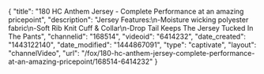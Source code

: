 {
    "title": "180 HC Anthem Jersey - Complete Performance at an amazing pricepoint",
    "description": "Jersey Features:\n-Moisture wicking polyester fabric\n-Soft Rib Knit Cuff & Collar\n-Drop Tail Keeps The Jersey Tucked In The Pants",
    "channelid": "168514",
    "videoid": "6414232",
    "date_created": "1443122140",
    "date_modified": "1444867091",
    "type": "captivate",
    "layout": "channelVideo",
    "url": "\/fox\/180-hc-anthem-jersey-complete-performance-at-an-amazing-pricepoint\/168514-6414232"
}